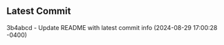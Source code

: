 
## Latest Commit
3b4abcd - Update README with latest commit info (2024-08-29 17:00:28 -0400) <Yunxi-Zhou>
